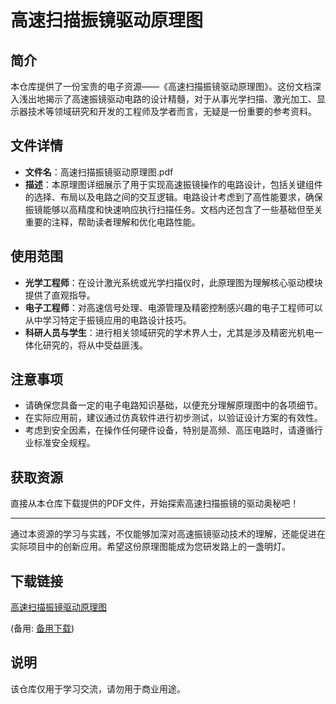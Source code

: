 # 高速扫描振镜驱动原理图

## 简介

本仓库提供了一份宝贵的电子资源——《高速扫描振镜驱动原理图》。这份文档深入浅出地揭示了高速振镜驱动电路的设计精髓，对于从事光学扫描、激光加工、显示器技术等领域研究和开发的工程师及学者而言，无疑是一份重要的参考资料。

## 文件详情

- **文件名**：高速扫描振镜驱动原理图.pdf
- **描述**：本原理图详细展示了用于实现高速振镜操作的电路设计，包括关键组件的选择、布局以及电路之间的交互逻辑。电路设计考虑到了高性能要求，确保振镜能够以高精度和快速响应执行扫描任务。文档内还包含了一些基础但至关重要的注释，帮助读者理解和优化电路性能。

## 使用范围

- **光学工程师**：在设计激光系统或光学扫描仪时，此原理图为理解核心驱动模块提供了直观指导。
- **电子工程师**：对高速信号处理、电源管理及精密控制感兴趣的电子工程师可以从中学习特定于振镜应用的电路设计技巧。
- **科研人员与学生**：进行相关领域研究的学术界人士，尤其是涉及精密光机电一体化研究的，将从中受益匪浅。

## 注意事项

- 请确保您具备一定的电子电路知识基础，以便充分理解原理图中的各项细节。
- 在实际应用前，建议通过仿真软件进行初步测试，以验证设计方案的有效性。
- 考虑到安全因素，在操作任何硬件设备，特别是高频、高压电路时，请遵循行业标准安全规程。

## 获取资源

直接从本仓库下载提供的PDF文件，开始探索高速扫描振镜的驱动奥秘吧！

---

通过本资源的学习与实践，不仅能够加深对高速振镜驱动技术的理解，还能促进在实际项目中的创新应用。希望这份原理图能成为您研发路上的一盏明灯。

## 下载链接
[高速扫描振镜驱动原理图](https://pan.quark.cn/s/95d3c5e3faa9) 

(备用: [备用下载](https://pan.baidu.com/s/1Ozup-QVGs74kdLejEAatsA?pwd=1234))

## 说明

该仓库仅用于学习交流，请勿用于商业用途。
